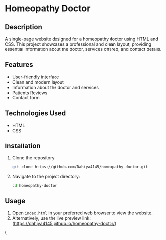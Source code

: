 
# Homeopathy Doctor

## Description
A single-page website designed for a homeopathy doctor using HTML and CSS. This project showcases a professional and clean layout, providing essential information about the doctor, services offered, and contact details.

## Features
- User-friendly interface
- Clean and modern layout
- Information about the doctor and services
- Patients Reviews
- Contact form

## Technologies Used
- HTML
- CSS

## Installation
1. Clone the repository:
   ```bash
   git clone https://github.com/Dahiya4145/homeopathy-doctor.git
   ```
2. Navigate to the project directory:
   ```bash
   cd homeopathy-doctor
   ```

## Usage
1. Open `index.html` in your preferred web browser to view the website.
2. Alternatively, use the live preview link:(https://dahiya4145.github.io/homeopathy-doctor/)

\
